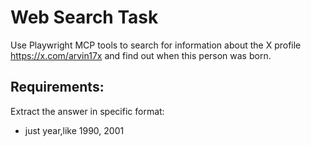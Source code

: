 # Web Search Task

Use Playwright MCP tools to search for information about the X profile https://x.com/arvin17x and find out when this person was born.

## Requirements:

Extract the answer in specific format:
   - just year,like 1990, 2001
